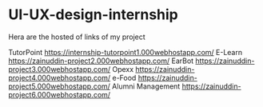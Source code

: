 # UI-UX-design-internship

Hera are the hosted of links of my project

TutorPoint https://internship-tutorpoint1.000webhostapp.com/
E-Learn https://zainuddin-project2.000webhostapp.com/
EarBot https://zainuddin-project3.000webhostapp.com/
Opexx https://zainuddin-project4.000webhostapp.com/
e-Food https://zainuddin-project5.000webhostapp.com/
Alumni Management https://zainuddin-project6.000webhostapp.com/
